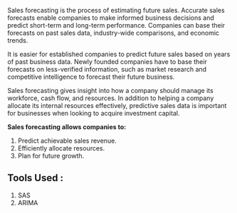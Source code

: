 Sales forecasting is the process of estimating future sales. Accurate sales forecasts enable companies to make informed business decisions and predict short-term and long-term performance. Companies can base their forecasts on past sales data, industry-wide comparisons, and economic trends.

It is easier for established companies to predict future sales based on years of past business data. Newly founded companies have to base their forecasts on less-verified information, such as market research and competitive intelligence to forecast their future business.

Sales forecasting gives insight into how a company should manage its workforce, cash flow, and resources. In addition to helping a company allocate its internal resources effectively, predictive sales data is important for businesses when looking to acquire investment capital.

**Sales forecasting allows companies to:**

1. Predict achievable sales revenue.
2. Efficiently allocate resources.
3. Plan for future growth.

## Tools Used :

1. SAS
2. ARIMA
